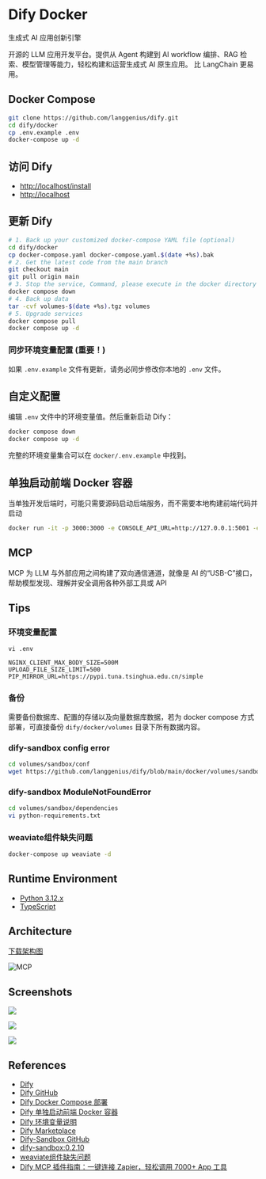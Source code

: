 # Dify Docker

生成式 AI 应用创新引擎

开源的 LLM 应用开发平台。提供从 Agent 构建到 AI workflow 编排、RAG 检索、模型管理等能力，轻松构建和运营生成式 AI 原生应用。
比 LangChain 更易用。

## Docker Compose
```sh
git clone https://github.com/langgenius/dify.git
cd dify/docker
cp .env.example .env
docker-compose up -d
```

## 访问 Dify
- [http://localhost/install](http://localhost/install)
- [http://localhost](http://localhost)

## 更新 Dify
```sh
# 1. Back up your customized docker-compose YAML file (optional)
cd dify/docker
cp docker-compose.yaml docker-compose.yaml.$(date +%s).bak
# 2. Get the latest code from the main branch
git checkout main
git pull origin main
# 3. Stop the service, Command, please execute in the docker directory
docker compose down
# 4. Back up data
tar -cvf volumes-$(date +%s).tgz volumes
# 5. Upgrade services
docker compose pull
docker compose up -d
```

### 同步环境变量配置 (重要！)
如果 `.env.example` 文件有更新，请务必同步修改你本地的 `.env` 文件。

## 自定义配置
编辑 `.env` 文件中的环境变量值。然后重新启动 Dify：
```sh
docker compose down
docker compose up -d
```
完整的环境变量集合可以在 `docker/.env.example` 中找到。

## 单独启动前端 Docker 容器
当单独开发后端时，可能只需要源码启动后端服务，而不需要本地构建前端代码并启动
```sh
docker run -it -p 3000:3000 -e CONSOLE_API_URL=http://127.0.0.1:5001 -e APP_API_URL=http://127.0.0.1:5001 langgenius/dify-web:latest
```

## MCP
MCP 为 LLM 与外部应用之间构建了双向通信通道，就像是 AI 的“USB-C”接口，帮助模型发现、理解并安全调用各种外部工具或 API

## Tips
### 环境变量配置
`vi .env`
```
NGINX_CLIENT_MAX_BODY_SIZE=500M
UPLOAD_FILE_SIZE_LIMIT=500
PIP_MIRROR_URL=https://pypi.tuna.tsinghua.edu.cn/simple
```

### 备份
需要备份数据库、配置的存储以及向量数据库数据，若为 docker compose 方式部署，可直接备份 `dify/docker/volumes` 目录下所有数据内容。

### dify-sandbox config error
```sh
cd volumes/sandbox/conf
wget https://github.com/langgenius/dify/blob/main/docker/volumes/sandbox/conf/config.yaml
```

### dify-sandbox ModuleNotFoundError
```sh
cd volumes/sandbox/dependencies
vi python-requirements.txt
```

### weaviate组件缺失问题
```sh
docker-compose up weaviate -d
```

## Runtime Environment
- [Python 3.12.x](https://www.python.org/downloads/)
- [TypeScript](https://www.typescriptlang.org/)

## Architecture
[下载架构图](https://assets.dify.ai/files/dify_llms_app_stack_cn.pdf)

![MCP](https://mmecoa.qpic.cn/mmecoa_png/ftnoqhiaHUy8f94noxxab794HsRlhWpyCT25WePXzy1LIvoXgCFYrkRnc6XKosV95GAcMOydMVr1kwibMiaiajbctQ/640?wx_fmt=png&tp=webp&wxfrom=10005&wx_lazy=1&wx_co=1)

## Screenshots
![](https://framerusercontent.com/images/WY0mSS5ACIDg7Vrq3NVKndOs5KM.png)

![](https://framerusercontent.com/images/cbqqxOjnHAZK0bXOSGWSwCZ4Lw.png)

![](https://framerusercontent.com/images/p3HloLvq35HTKP1Q3A3hSwyI.png)

## References
- [Dify](https://dify.ai/zh)
- [Dify GitHub](https://github.com/langgenius/dify)
- [Dify Docker Compose 部署](https://docs.dify.ai/zh-hans/getting-started/install-self-hosted/docker-compose)
- [Dify 单独启动前端 Docker 容器](https://docs.dify.ai/zh-hans/getting-started/install-self-hosted/start-the-frontend-docker-container)
- [Dify 环境变量说明](https://docs.dify.ai/zh-hans/getting-started/install-self-hosted/environments)
- [Dify Marketplace](https://marketplace.dify.ai/)
- [Dify-Sandbox GitHub](https://github.com/langgenius/dify-sandbox)
- [dify-sandbox:0.2.10](https://github.com/langgenius/dify/issues/15675)
- [weaviate组件缺失问题](https://github.com/langgenius/dify/issues/12872)
- [Dify MCP 插件指南：一键连接 Zapier，轻松调用 7000+ App 工具](https://mp.weixin.qq.com/s/CDhqmLO1JXSB__aUMqoGoQ)